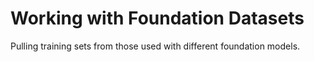 # Working with Foundation Datasets

Pulling training sets from those used with different foundation models.
